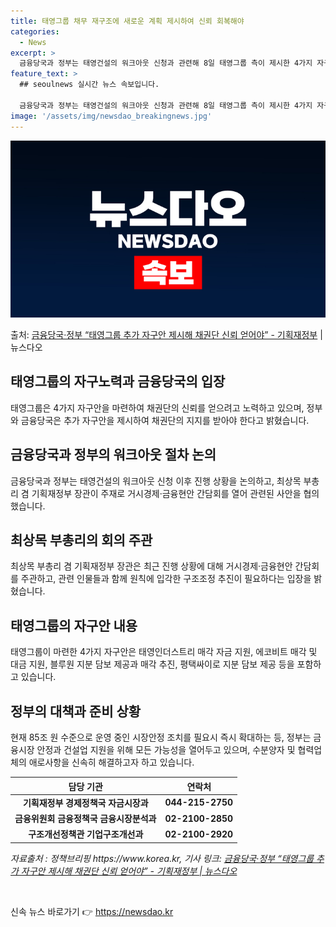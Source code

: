 ```yaml
---
title: 태영그룹 채무 재구조에 새로운 계획 제시하여 신뢰 회복해야
categories:
  - News
excerpt: >
  금융당국과 정부는 태영건설의 워크아웃 신청과 관련해 8일 태영그룹 측이 제시한 4가지 자구노력을 조속히 이행…
feature_text: >
  ## seoulnews 실시간 뉴스 속보입니다.

  금융당국과 정부는 태영건설의 워크아웃 신청과 관련해 8일 태영그룹 측이 제시한 4가지 자구노력을 조속히 이행…
image: '/assets/img/newsdao_breakingnews.jpg'
---
```


![뉴스다오 속보](/assets/img/newsdao_breakingnews.jpg)

<p>출처: <a href="https://newsdao.kr/2946" rel="dofollow">금융당국·정부 “태영그룹 추가 자구안 제시해 채권단 신뢰 얻어야” - 기획재정부</a> | 뉴스다오</p>

<h2 data-ke-size="size26">태영그룹의 자구노력과 금융당국의 입장</h2>
<p data-ke-size="size16">태영그룹은 4가지 자구안을 마련하여 채권단의 신뢰를 얻으려고 노력하고 있으며, 정부와 금융당국은 추가 자구안을 제시하여 채권단의 지지를 받아야 한다고 밝혔습니다.</p>

<h2 data-ke-size="size26">금융당국과 정부의 워크아웃 절차 논의</h2>
<p data-ke-size="size16">금융당국과 정부는 태영건설의 워크아웃 신청 이후 진행 상황을 논의하고, 최상목 부총리 겸 기획재정부 장관이 주재로 거시경제·금융현안 간담회를 열어 관련된 사안을 협의했습니다.</p>

<h2 data-ke-size="size26">최상목 부총리의 회의 주관</h2>
<p data-ke-size="size16">최상목 부총리 겸 기획재정부 장관은 최근 진행 상황에 대해 거시경제·금융현안 간담회를 주관하고, 관련 인물들과 함께 원칙에 입각한 구조조정 추진이 필요하다는 입장을 밝혔습니다.</p>

<h2 data-ke-size="size26">태영그룹의 자구안 내용</h2>
<p data-ke-size="size16">태영그룹이 마련한 4가지 자구안은 태영인더스트리 매각 자금 지원, 에코비트 매각 및 대금 지원, 블루원 지분 담보 제공과 매각 추진, 평택싸이로 지분 담보 제공 등을 포함하고 있습니다.</p>

<h2 data-ke-size="size26">정부의 대책과 준비 상황</h2>
<p data-ke-size="size16">현재 85조 원 수준으로 운영 중인 시장안정 조치를 필요시 즉시 확대하는 등, 정부는 금융시장 안정과 건설업 지원을 위해 모든 가능성을 열어두고 있으며, 수분양자 및 협력업체의 애로사항을 신속히 해결하고자 하고 있습니다.</p>

<table>
  <thead>
    <tr>
      <th style="text-align: center; height: 17px;"><b>담당 기관</b></th>
      <th style="text-align: center; height: 17px;"><b>연락처</b></th>
    </tr>
  </thead>
  <tbody>
    <tr>
      <td style="text-align: center; height: 17px;"><b>기획재정부 경제정책국 자금시장과</b></td>
      <td style="text-align: center; height: 17px;"><b>044-215-2750</b></td>
    </tr>
    <tr>
      <td style="text-align: center; height: 17px;"><b>금융위원회 금융정책국 금융시장분석과</b></td>
      <td style="text-align: center; height: 17px;"><b>02-2100-2850</b></td>
    </tr>
    <tr>
      <td style="text-align: center; height: 17px;"><b>구조개선정책관 기업구조개선과</b></td>
      <td style="text-align: center; height: 17px;"><b>02-2100-2920</b></td>
    </tr>
  </tbody>
</table>

<p data-ke-size="size16"><i>자료출처 : 정책브리핑 https://www.korea.kr, 기사 링크: <a href="https://newsdao.kr/2946">금융당국·정부 “태영그룹 추가 자구안 제시해 채권단 신뢰 얻어야” - 기획재정부 | 뉴스다오</a></i></p>
<p data-ke-size="size16">&nbsp;</p> 

신속 뉴스 바로가기 👉 <a href="https://newsdao.kr" rel="dofollow">https://newsdao.kr</a>


